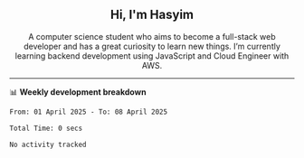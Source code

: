 <h2 align="center">Hi, I'm Hasyim</h2>

<p align="center">A computer science student who aims to become a full-stack web developer and has a great curiosity to learn new things. I’m currently learning backend development using JavaScript and Cloud Engineer with AWS.</p>

---

📊 **Weekly development breakdown**

<!--START_SECTION:waka-->

```txt
From: 01 April 2025 - To: 08 April 2025

Total Time: 0 secs

No activity tracked
```

<!--END_SECTION:waka-->

<!-- - You can reach me on **hasyim11c@gmail.com** -->
